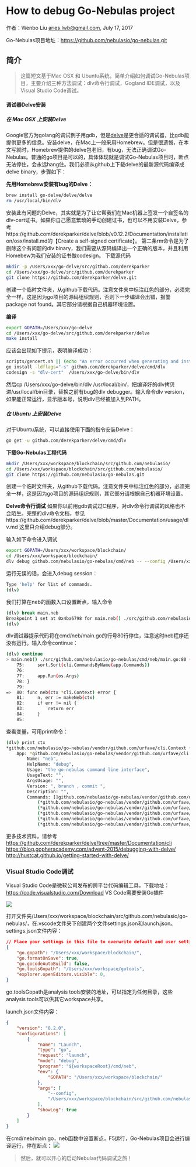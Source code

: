 # How to debug Go-Nebulas project

作者：Wenbo Liu <aries.lwb@gmail.com>, July 17, 2017

Go-Nebulas项目地址：https://github.com/nebulasio/go-nebulas.git

## 简介

> 这篇短文基于Mac OSX 和 Ubuntu系统，简单介绍如何调试Go-Nebulas项目，主要介绍三种方法调试：dlv命令行调试，Gogland IDE调试，以及Visual Studio Code调试。

#### 调试器Delve安装

##### 在 Mac OSX 上安装Delve

Google官方为golang的调试例子用gdb，但是[delve](https://github.com/derekparker/delve/blob/master/Documentation/installation/osx/install.md)是更合适的调试器，比gdb能提供更多的信息。安装delve，在Mac上一般采用Homebrew。但是很遗憾，在本文写就时，Homebrew提供的delve包老旧，有bug，无法正确调试Go-Nebulas。普通的go项目是可以的，具体体现就是调试Go-Nebulas项目时，断点无法停住，会永远hang住。我们必须从github上下载delve的最新源代码编译成delve binary，步骤如下：

**先用Homebrew安装有bug的Delve：**

```bash
brew install go-delve/delve/delve
rm /usr/local/bin/dlv
```

安装此有问题的Delve，其实就是为了让它帮我们在Mac机器上签发一个自签名的dlv-cert证书。如果你自己愿意繁琐的手动创建证书，也可以不用安装Delve，参考https://github.com/derekparker/delve/blob/v0.12.2/Documentation/installation/osx/install.md的【Create a self-signed certificate】。
第二条rm命令是为了删除这个有问题的dlv binary，我们需要从源码编译出一个正确的版本，并且利用Homebew为我们安装的证书做codesign。
下载源代码
```bash
mkdir -p /Users/xxx/go-delve/src/github.com/derekparker
cd /Users/xxx/go-delve/src/github.com/derekparker
git clone https://github.com/derekparker/delve.git
```

创建一个临时文件夹，从github下载代码。注意文件夹中标注红色的部分，必须完全一样，这是因为go项目的源码组织规则，否则下一步编译会出错，报警package not found。其它部分请根据自己机器环境设置。

**编译**
```bash
export GOPATH=/Users/xxx/go-delve
cd /Users/xxx/go-delve/src/github.com/derekparker/delve
make install
```

应该会出现如下提示，表明编译成功：
```bash
scripts/gencert.sh || (echo "An error occurred when generating and installing a new certicate"; exit 1)
go install -ldflags="-s" github.com/derekparker/delve/cmd/dlv
codesign -s "dlv-cert"  /Users/xxx/go-delve/bin/dlv
```

然后cp /Users/xxx/go-delve/bin/dlv /usr/local/bin/，把编译好的dlv拷贝进/usr/local/bin目录，替换之前有bug的dlv debugger。输入命令dlv version，如果能正常运行，显示版本号，说明dlv已经被加入到PATH。

##### 在 Ubuntu 上安装Delve
对于Ubuntu系统，可以直接使用下面的指令安装Delve：

```bash
go get -u github.com/derekparker/delve/cmd/dlv
```

**下载Go-Nebulas工程代码**
```bash
mkdir /Users/xxx/workspace/blockchain/src/github.com/nebulasio/
cd /Users/xxx/workspace/blockchain/src/github.com/nebulasio/
git clone https://github.com/nebulasio/go-nebulas.git
```

创建一个临时文件夹，从github下载代码。注意文件夹中标注红色的部分，必须完全一样，这是因为go项目的源码组织规则，其它部分请根据自己机器环境设置。

**Delve命令行调试**
如果你以前用gdb调试过C程序，对dlv命令行调试的风格也不会陌生。完整的dlv命令文档，参见https://github.com/derekparker/delve/blob/master/Documentation/usage/dlv.md 这里只介绍debug部分。

输入如下命令进入调试
```bash
export GOPATH=/Users/xxx/workspace/blockchain/
cd /Users/xxx/workspace/blockchain/
dlv debug github.com/nebulasio/go-nebulas/cmd/neb -- --config /Users/xxx/workspace/blockchain/src/github.com/nebulasio/go-nebulas/conf/default/config.conf
```

运行无误的话，会进入debug session：

```bash
Type 'help' for list of commands.
(dlv)
```

我们打算在neb的函数入口设置断点，输入命令

```bash
(dlv) break main.neb
Breakpoint 1 set at 0x4ba6798 for main.neb() ./src/github.com/nebulasio/go-nebulas/cmd/neb/main.go:80
(dlv)
```

dlv调试器提示代码将在cmd/neb/main.go的行号80行停住，注意这时neb程序还没有运行。输入命令continue：

```bash
(dlv) continue
> main.neb() ./src/github.com/nebulasio/go-nebulas/cmd/neb/main.go:80 (hits goroutine(1):1 total:1) (PC: 0x4ba6798)
    75:		sort.Sort(cli.CommandsByName(app.Commands))
    76:
    77:		app.Run(os.Args)
    78:	}
    79:
=>  80:	func neb(ctx *cli.Context) error {
    81:		n, err := makeNeb(ctx)
    82:		if err != nil {
    83:			return err
    84:		}
    85:
```

查看变量，可用print命令：

```bash
(dlv) print ctx
*github.com/nebulasio/go-nebulas/vendor/github.com/urfave/cli.Context {
	App: *github.com/nebulasio/go-nebulas/vendor/github.com/urfave/cli.App {
		Name: "neb",
		HelpName: "debug",
		Usage: "the go-nebulas command line interface",
		UsageText: "",
		ArgsUsage: "",
		Version: ", branch , commit ",
		Description: "",
		Commands: []github.com/nebulasio/go-nebulas/vendor/github.com/urfave/cli.Command len: 11, cap: 18, [
			(*github.com/nebulasio/go-nebulas/vendor/github.com/urfave/cli.Command)(0xc4201f4000),
			(*github.com/nebulasio/go-nebulas/vendor/github.com/urfave/cli.Command)(0xc4201f4128),
			(*github.com/nebulasio/go-nebulas/vendor/github.com/urfave/cli.Command)(0xc4201f4250),
			(*github.com/nebulasio/go-nebulas/vendor/github.com/urfave/cli.Command)(0xc4201f4378),
			(*github.com/nebulasio/go-nebulas/vendor/github.com/urfave/cli.Command)(0xc4201f44a0),
```

更多技术资料，请参考
https://github.com/derekparker/delve/tree/master/Documentation/cli
https://blog.gopheracademy.com/advent-2015/debugging-with-delve/
http://hustcat.github.io/getting-started-with-delve/


### Visual Studio Code调试

Visual Studio Code是微软公司发布的跨平台代码编辑工具，下载地址：https://code.visualstudio.com/Download
VS Code需要安装Go插件

![](resources/vscode.png)

打开文件夹/Users/xxx/workspace/blockchain/src/github.com/nebulasio/go-nebulas/，在.vscode文件夹下创建两个文件settings.json和launch.json。
settings.json文件内容：

```json
// Place your settings in this file to overwrite default and user settings.
{
    "go.gopath": "/Users/xxx/workspace/blockchain/",
    "go.formatOnSave": true,
    "go.gocodeAutoBuild": false,
    "go.toolsGopath": "/Users/xxx/workspace/gotools",
    "explorer.openEditors.visible": 0,
}
```

go.toolsGopath是analysis tools安装的地址，可以指定为任何目录，这些analysis tools可以供其它workspace共享。

launch.json文件内容：
```json
{
	"version": "0.2.0",
	"configurations": [
		{
			"name": "Launch",
			"type": "go",
			"request": "launch",
			"mode": "debug",
			"program": "${workspaceRoot}/cmd/neb",
			"env": {
				"GOPATH": "/Users/xxx/workspace/blockchain/"
			},
			"args": [
				"--config",
				"/Users/xxx/workspace/blockchain/src/github.com/nebulasio/go-nebulas/conf/default/config.conf"
			],
			"showLog": true
		}
	]
}
```

在cmd/neb/main.go，neb函数中设置断点，F5运行，Go-Nebulas项目会进行编译运行，停在断点：
![](resources/delve-vscode-debug.png)


> 然后，就可以开心的启动Nebulas代码调试之旅！
